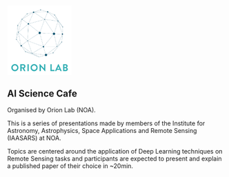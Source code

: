 <p float="left">
  <img src="images/ORION_logo_transparent_background.png" width="150" style="vertical-align:middle;margin:0px 10px 0px 0px" />
</p>


## AI Science Cafe

Organised by Orion Lab (NOA).

This is a series of presentations made by members of the Institute for Astronomy, Astrophysics, Space Applications and Remote Sensing (IAASARS) at NOA.

Topics are centered around the application of Deep Learning techniques on Remote Sensing tasks and participants are expected to present and explain a published paper of their choice in ~20min.
